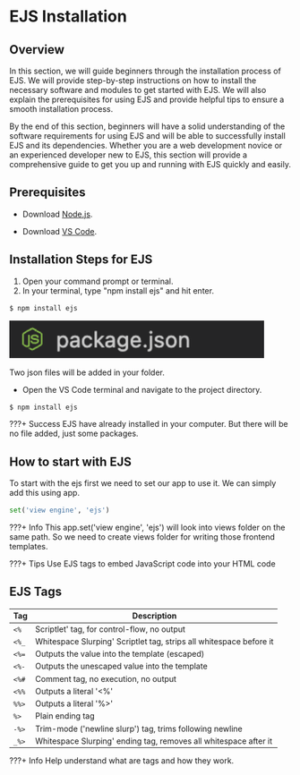 # EJS Installation

## Overview

In this section, we will guide beginners through the installation process of EJS. We will provide step-by-step instructions on how to install the necessary software and modules to get started with EJS. We will also explain the prerequisites for using EJS and provide helpful tips to ensure a smooth installation process.

By the end of this section, beginners will have a solid understanding of the software requirements for using EJS and will be able to successfully install EJS and its dependencies. Whether you are a web development novice or an experienced developer new to EJS, this section will provide a comprehensive guide to get you up and running with EJS quickly and easily.

## Prerequisites

- Download [Node.js](https://nodejs.org/en).

- Download [VS Code](https://code.visualstudio.com/).

## Installation Steps for EJS

1. Open your command prompt or terminal.
2. In your terminal, type "npm install ejs" and hit enter.

```py
$ npm install ejs
```

![npm i](/images/image2.png "these are json files")

Two json files will be added in your folder.

- Open the VS Code terminal and navigate to the project directory.

```py
$ npm install ejs
```

???+ Success
    EJS have already installed in your computer. But there will be no file added, just some packages.

## How to start with EJS

To start with the ejs first we need to set our app to use it. We can simply add this using app.

```py
set('view engine', 'ejs')
```

???+ Info
    This app.set('view engine', 'ejs') will look into views folder on the same path. So we need to create views folder for writing those frontend templates.

???+ Tips
    Use EJS tags to embed JavaScript code into your HTML code

## EJS Tags

| Tag   | Description                                                         |
| ----- | ------------------------------------------------------------------- |
| `<%`  | Scriptlet' tag, for control-flow, no output                         |
| `<%_` | Whitespace Slurping' Scriptlet tag, strips all whitespace before it |
| `<%=` | Outputs the value into the template (escaped)                       |
| `<%-` | Outputs the unescaped value into the template                       |
| `<%#` | Comment tag, no execution, no output                                |
| `<%%` | Outputs a literal '<%'                                              |
| `%%>` | Outputs a literal '%>'                                              |
| `%>`  | Plain ending tag                                                    |
| `-%>` | Trim-mode ('newline slurp') tag, trims following newline            |
| `_%>` | Whitespace Slurping' ending tag, removes all whitespace after it    |

???+ Info
    Help understand what are tags and how they work.
